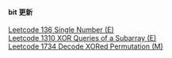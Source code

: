 #### bit 更新

[Leetcode 136 Single Number (E)](https://github.com/zjkang/ds_algorithm/blob/main/python/bit/Leetcode_0136_single_number.py)\
[Leetcode 1310 XOR Queries of a Subarray (E)](https://github.com/zjkang/ds_algorithm/blob/main/python/bit/Leetcode_1310_xor_queries_of_a_subarray.py)\
[Leetcode 1734 Decode XORed Permutation (M)](https://github.com/zjkang/ds_algorithm/blob/main/python/bit/Leetcode_1734_Decode_XORed_Permutation.py)
